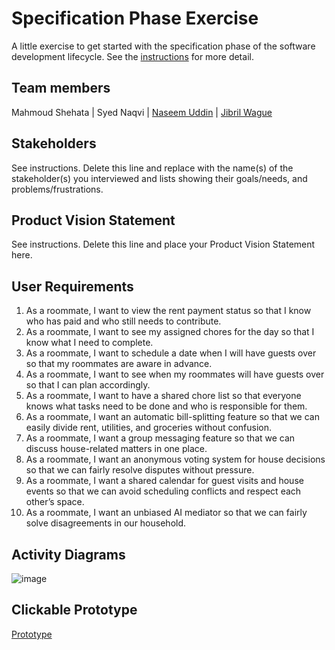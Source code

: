 # Specification Phase Exercise

A little exercise to get started with the specification phase of the software development lifecycle. See the [instructions](instructions.md) for more detail.

## Team members

Mahmoud Shehata | 
Syed Naqvi | 
[Naseem Uddin](https://github.com/naseem-student) |
[Jibril Wague](https://github.com/Jibril1010)

## Stakeholders

See instructions. Delete this line and replace with the name(s) of the stakeholder(s) you interviewed and lists showing their goals/needs, and problems/frustrations.

## Product Vision Statement

See instructions. Delete this line and place your Product Vision Statement here.

## User Requirements

1. As a roommate, I want to view the rent payment status so that I know who has paid and who still needs to contribute.
2. As a roommate, I want to see my assigned chores for the day so that I know what I need to complete.
3. As a roommate, I want to schedule a date when I will have guests over so that my roommates are aware in advance.
4. As a roommate, I want to see when my roommates will have guests over so that I can plan accordingly.
5. As a roommate, I want to have a shared chore list so that everyone knows what tasks need to be done and who is responsible for them.
6. As a roommate, I want an automatic bill-splitting feature so that we can easily divide rent, utilities, and groceries without confusion.
7. As a roommate, I want a group messaging feature so that we can discuss house-related matters in one place.
8. As a roommate, I want an anonymous voting system for house decisions so that we can fairly resolve disputes without pressure.
9. As a roommate, I want a shared calendar for guest visits and house events so that we can avoid scheduling conflicts and respect each other’s space.
10. As a roommate, I want an unbiased AI mediator so that we can fairly solve disagreements in our household.

## Activity Diagrams
![image](https://github.com/user-attachments/assets/e1ec42d5-ecd0-4c0f-b5ed-802105cfb077)

## Clickable Prototype

[Prototype](https://www.figma.com/proto/TBHUIddCKjOoALChT5TBTE/Unified-Coders?node-id=0-1&t=h0GBGtnp8uqz920H-1)
